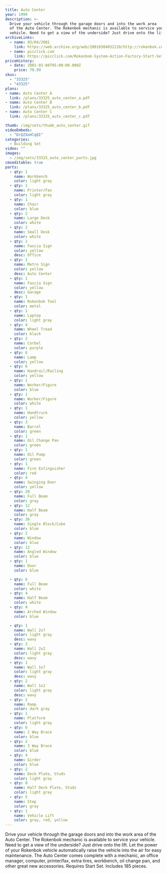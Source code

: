 ```yaml
---
title: Auto Center
year: 1999
description: >-
  Drive your vehicle through the garage doors and into the work area
  of the Auto Center. The Rokenbok mechanic is available to service your
  vehicle. Need to get a view of the underside? Just drive onto the lift.
archiveLinks:
  - name: 03/04/2001
    link: https://web.archive.org/web/20010304032210/http://rokenbok.com/catalog/pd_bs_auto.html
  - name: picclick.com
    link: https://picclick.com/Rokenbok-System-Action-Factory-Start-Set-34120-and-132874795731.html#&gid=1&pid=4
priceHistory:
  - date: 2001-03-04T05:00:00.000Z
    price: 79.99
skus:
  - "33325"
  - "43325"
plans:
- name: Auto Center A
  link: /plans/33325_auto_center_a.pdf
- name: Auto Center B
  link: /plans/33325_auto_center_b.pdf
- name: Auto Center C
  link: /plans/33325_auto_center_c.pdf

thumb: /img/sets/thumb_auto_center.gif
videoEmbeds:
  - "DrQZXoHlqQI"
categories:
  - Building Set
video: ""
images:
  - /img/sets/33325_auto_center_parts.jpg
cmseditable: true
parts:
  - qty: 1
    name: Workbench
    color: light gray
  - qty: 1
    name: Printer/Fax
    color: light gray
  - qty: 1
    name: Chair
    color: blue
  - qty: 2
    name: Large Desk
    color: white
  - qty: 2
    name: Small Desk
    color: white
  - qty: 1
    name: Fascia Sign
    color: yellow
    desc: Office
  - qty: 1
    name: Metro Sign
    color: yellow
    desc: Auto Center
  - qty: 1
    name: Fascia Sign
    color: yellow
    desc: Garage
  - qty: 1
    name: Rokenbok Tool
    color: metal
  - qty: 1
    name: Laptop
    color: light gray
  - qty: 4
    name: Wheel Tread
    color: black
  - qty: 2
    name: Corbel
    color: purple
  - qty: 6
    name: Lamp
    color: yellow
  - qty: 6
    name: Handrail/Railing
    color: yellow
  - qty: 1
    name: Worker/Figure
    color: blue
  - qty: 1
    name: Worker/Figure
    color: white
  - qty: 1
    name: Handtruck
    color: yellow
  - qty: 3
    name: Barrel
    color: green
  - qty: 1
    name: Oil Change Pan
    color: green
  - qty: 1
    name: Oil Pump
    color: green
  - qty: 1
    name: Fire Extinguisher
    color: red
  - qty: 4
    name: Swinging Door
    color: yellow
  - qty: 28
    name: Full Beam
    color: gray
  - qty: 12
    name: Half Beam
    color: gray
  - qty: 36
    name: Single Block/Cube
    color: blue
  - qty: 2
    name: Window
    color: blue
  - qty: 12
    name: Angled Window
    color: blue
  - qty: 1
    name: Door
    color: blue

  - qty: 6
    name: Full Beam
    color: white
  - qty: 4
    name: Half Beam
    color: white
  - qty: 4
    name: Arched Window
    color: blue

  - qty: 1
    name: Wall 2x7
    color: light gray
    desc: wavy
  - qty: 2
    name: Wall 2x2
    color: light gray
    desc: wavy
  - qty: 1
    name: Wall 1x7
    color: light gray
    desc: wavy
  - qty: 2
    name: Wall 1x2
    color: light gray
    desc: wavy
  - qty: 2
    name: Ramp
    color: dark gray
  - qty: 1
    name: Platform
    color: light gray
  - qty: 6
    name: 2 Way Brace
    color: blue
  - qty: 2
    name: 3 Way Brace
    color: blue
  - qty: 4
    name: Girder
    color: blue
  - qty: 2
    name: Deck Plate, Studs
    color: light gray
  - qty: 8
    name: Half Deck Plate, Studs
    color: light gray
  - qty: 5
    name: Step
    color: gray
  - qty: 1
    name: Vehicle Lift
    color: gray, red, yellow
---
```

Drive your vehicle through the garage doors and into the work area
  of the Auto Center. The Rokenbok mechanic is available to service your
  vehicle. Need to get a view of the underside? Just drive onto the lift. Let
  the power of your Rokenbok vehicle automatically raise the vehicle into the
  air for easy maintenance. The Auto Center comes complete with a mechanic, an
  office manager, computer, printer/fax, extra tires, workbench, oil change pan, and other great new accessories. Requires Start Set. Includes 185 pieces.
